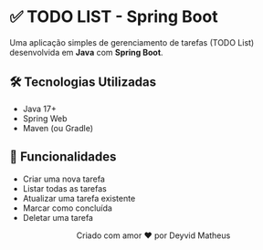# ✅ TODO LIST - Spring Boot

Uma aplicação simples de gerenciamento de tarefas (TODO List) desenvolvida em **Java** com **Spring Boot**.

## 🛠️ Tecnologias Utilizadas

- Java 17+
- Spring Web
- Maven (ou Gradle)

## 🚀 Funcionalidades

- Criar uma nova tarefa
- Listar todas as tarefas
- Atualizar uma tarefa existente
- Marcar como concluída
- Deletar uma tarefa

<p align="center">
  Criado com amor ❤️ por Deyvid Matheus
</p>
